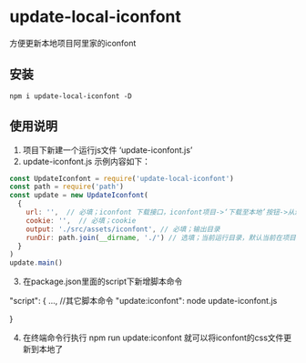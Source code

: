 # update-local-iconfont
方便更新本地项目阿里家的iconfont

## 安装
```
npm i update-local-iconfont -D
```

## 使用说明
1. 项目下新建一个运行js文件 ‘update-iconfont.js’
2. update-iconfont.js 示例内容如下：

```javascript
const UpdateIconfont = require('update-local-iconfont')
const path = require('path')
const update = new UpdateIconfont(
  {
    url: '',  // 必填；iconfont 下载接口，iconfont项目->‘下载至本地’按钮->从浏览器控制台获取没完整请求url，和完整cookie
    cookie: '',  // 必填；cookie
    output: './src/assets/iconfont', // 必填；输出目录
    runDir: path.join(__dirname, './') // 选填；当前运行目录，默认当前在项目根目录
  }
)
update.main()

```
3. 在package.json里面的script下新增脚本命令

"script": {
    ...,    //其它脚本命令
    "update:iconfont": node update-iconfont.js
    
}

4. 在终端命令行执行 npm run update:iconfont 就可以将iconfont的css文件更新到本地了